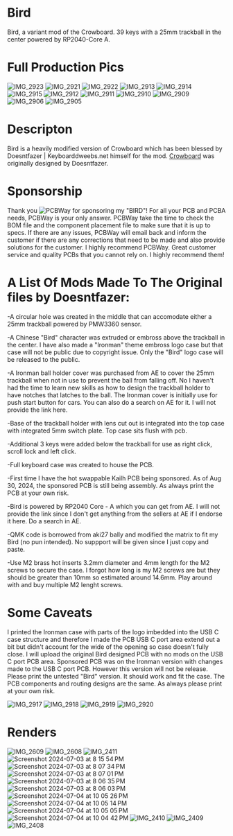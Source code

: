 # Bird
Bird, a variant mod of the Crowboard.  39 keys with a 25mm trackball in the center powered by RP2040-Core A.

# Full Production Pics

![IMG_2923](https://github.com/user-attachments/assets/660b9508-8481-4799-aee5-5e8ed14e3aaf)
![IMG_2921](https://github.com/user-attachments/assets/5e4adb37-dcd3-443a-bfdd-120370048ac9)
![IMG_2922](https://github.com/user-attachments/assets/4efa7e1b-a472-4613-ae05-a752e878669c)
![IMG_2913](https://github.com/user-attachments/assets/63c50333-0970-4631-9ecf-0b6feea52a36)
![IMG_2914](https://github.com/user-attachments/assets/6793f28c-c606-4cff-8363-496c2cff19d1)
![IMG_2915](https://github.com/user-attachments/assets/c65d41c5-7a6b-4290-ae6f-33d95b3cf4f0)
![IMG_2912](https://github.com/user-attachments/assets/51b3039b-538f-4172-9dc2-85421b86df5b)
![IMG_2911](https://github.com/user-attachments/assets/3c4f82d6-286b-4a0c-bbad-8d53af9992f5)
![IMG_2910](https://github.com/user-attachments/assets/052a2b02-6b55-4a4c-8fce-bd913c8941f5)
![IMG_2909](https://github.com/user-attachments/assets/b1c5ebd6-da05-4490-be57-3e07318ad283)
![IMG_2906](https://github.com/user-attachments/assets/5d27f871-22ad-44aa-b08c-ba6499979b72)
![IMG_2905](https://github.com/user-attachments/assets/0ce6a4a2-f4e9-4f06-aef5-2061d0ba7ae0)


# Descripton
Bird is a heavily modified version of Crowboard which has been blessed by Doesntfazer | Keyboarddweebs.net himself for the mod. [Crowboard](https://github.com/doesntfazer/CrowBoard) was originally designed by Doesntfazer.

# Sponsorship
Thank you ![PCBWay](https://github.com/user-attachments/assets/2178faa7-9b6d-49e1-9ece-6d3f66e63d75) for sponsoring my "BIRD"!
For all your PCB and PCBA needs, PCBWay is your only answer. PCBWay take the time to check the BOM file and the component placement file to make sure that it is up to specs. If there are any issues, PCBWay will email back and inform the customer if there are any corrections that need to be made and also provide solutions for the customer. I highly recommend PCBWay. Great customer service and quality PCBs that you cannot rely on.  I highly recommend them!

# A List Of Mods Made To The Original files by Doesntfazer:

-A circular hole was created in the middle that can accomodate either a 25mm trackball powered by PMW3360 sensor.

-A Chinese "Bird" character was extruded or embross above the trackball in the center. I have also made a "Ironman" theme embross logo case but that case will not be public due to copyright issue. 
Only the "Bird" logo case will be released to the public.

-A Ironman ball holder cover was purchased from AE to cover the 25mm trackball when not in use to prevent the ball from falling off. No I haven't had the time to learn new skills as how to design the
trackball holder to have notches that latches to the ball. The Ironman cover is initially use for push start button for cars. You can also do a search on AE for it. I will not provide the link here.

-Base of the trackball holder with lens cut out is integrated into the top case with integrated 5mm switch plate. Top case sits flush with pcb.

-Additional 3 keys were added below the trackball for use as right click, scroll lock and left click.

-Full keyboard case was created to house the PCB.

-First time I have the hot swappable Kailh PCB being sponsored. As of Aug 30, 2024, the sponsored PCB is still being assembly. As always print the PCB at your own risk.

-Bird is powered by RP2040 Core - A which you can get from AE. I will not provide the link since I don't get anything from the sellers at AE if I endorse it here. Do a search in AE.

-QMK code is borrowed from aki27 bally and modified the matrix to fit my Bird (no pun intended). No suppport will be given since I just copy and paste.

-Use M2 brass hot inserts 3.2mm diameter and 4mm length for the M2 screws to secure the case. I forgot how long is my M2 screws are but they should be greater than 10mm so estimated around 14.6mm. Play around with and buy multiple M2 lenght screws.

# Some Caveats

I printed the Ironman case with parts of the logo imbedded into the USB C case structure and therefore I made the PCB USB C port area extend out a bit but didn't account for the wide of the opening so case doesn't fully close. I will upload the original Bird designed PCB with no mods on the USB C port PCB area. Sponsored PCB was on the Ironman version with changes made to the USB C port PCB. However this version will not be release. Please print the untested "Bird" version. It should work and fit the case. The PCB components and routing designs are the same. As always please print at your own risk.

![IMG_2917](https://github.com/user-attachments/assets/35b6ade9-0c67-4126-a101-c96c5f9f9c93)
![IMG_2918](https://github.com/user-attachments/assets/afb41cbe-fd9b-419a-8a0b-8723417a7124)
![IMG_2919](https://github.com/user-attachments/assets/4c1088aa-d98a-49d4-bfb2-18056460d3ba)
![IMG_2920](https://github.com/user-attachments/assets/c5f6c371-1f5e-4361-abde-e5b1ae9f0ae9)


# Renders
![IMG_2609](https://github.com/user-attachments/assets/223fefb8-27f1-4b50-b755-11ceb813f4c6)
![IMG_2608](https://github.com/user-attachments/assets/3366437d-62d1-4d7b-a124-2eb20dc98f2e)
![IMG_2411](https://github.com/user-attachments/assets/1b0e5a2f-2d2e-4276-87bd-5c1ddd8f8ebc)
![Screenshot 2024-07-03 at 8 15 54 PM](https://github.com/user-attachments/assets/4d3c1b0d-0bc4-465f-aaa1-b9a0a5e14d99)
![Screenshot 2024-07-03 at 8 07 34 PM](https://github.com/user-attachments/assets/6e28154b-facb-4aab-b1a1-c887faaf3fc8)
![Screenshot 2024-07-03 at 8 07 01 PM](https://github.com/user-attachments/assets/54d0b703-9a29-4c03-949e-3f99637f9501)
![Screenshot 2024-07-03 at 8 06 35 PM](https://github.com/user-attachments/assets/d3426c3f-58d5-4864-b514-27558306725e)
![Screenshot 2024-07-03 at 8 06 03 PM](https://github.com/user-attachments/assets/86410ece-c648-47f7-9866-9706d66f4964)
![Screenshot 2024-07-04 at 10 05 26 PM](https://github.com/user-attachments/assets/e0bcdf14-9112-4552-8bb5-2668016e9b85)
![Screenshot 2024-07-04 at 10 05 14 PM](https://github.com/user-attachments/assets/93c76206-39eb-4889-acdf-2fa6b6f51195)
![Screenshot 2024-07-04 at 10 05 05 PM](https://github.com/user-attachments/assets/6707c23e-bfda-43f7-bb66-db2cd487fa5b)
![Screenshot 2024-07-04 at 10 04 42 PM](https://github.com/user-attachments/assets/bf9f9c77-b29e-46b8-a4a1-869e7f794586)
![IMG_2410](https://github.com/user-attachments/assets/5f48263c-eff7-47bd-941c-333c62a67131)
![IMG_2409](https://github.com/user-attachments/assets/2dd7118f-b327-4d28-b829-12cef11cb815)
![IMG_2408](https://github.com/user-attachments/assets/9a14033c-03e2-4a3a-8083-2b5570c42469)
